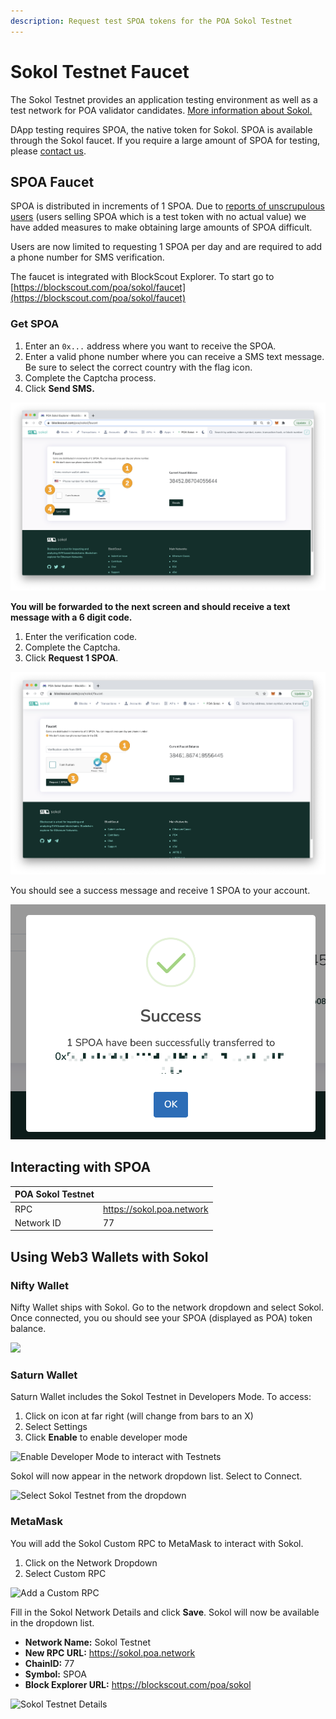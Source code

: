 ```yaml
---
description: Request test SPOA tokens for the POA Sokol Testnet
---
```


# Sokol Testnet Faucet

The Sokol Testnet provides an application testing environment as well as a test network for POA validator candidates. [More information about Sokol.](../developer-resourses.md#poa-sokol-testnet)

DApp testing requires SPOA, the native token for Sokol. SPOA is available through the Sokol faucet. If you require a large amount of SPOA for testing, please [contact us](../../social-media/contact-us.md).

## SPOA Faucet

SPOA is distributed in increments of 1 SPOA. Due to [reports of unscrupulous users](https://alphawallet.com/faq/sokol-poa-tokens-have-no-value-beware-of-scammers/) \(users selling SPOA which is a test token with no actual value\) we have added measures to make obtaining large amounts of SPOA difficult. 

Users are now limited to requesting 1 SPOA per day and are required to add a phone number for SMS verification.

The faucet is integrated with BlockScout Explorer. To start go to [https://blockscout.com/poa/sokol/faucet](https://blockscout.com/poa/sokol/faucet)

### Get SPOA

1. Enter an `0x...` address where you want to receive the SPOA.
2. Enter a valid phone number where you can receive a SMS text message. Be sure to select the correct country with the flag icon.
3. Complete the Captcha process.
4. Click **Send SMS.**

![](../../.gitbook/assets/sokol-1%20%281%29.png)

**You will be forwarded to the next screen and should receive a text message with a 6 digit code.**

1. Enter the verification code.
2. Complete the Captcha.
3. Click **Request 1 SPOA**.

![](../../.gitbook/assets/sokol-2.png)

You should see a success message and receive 1 SPOA to your account.

![](../../.gitbook/assets/sokol-3.png)

## Interacting with SPOA

| **POA Sokol Testnet** |  |
| :--- | :--- |
| RPC  | https://sokol.poa.network |
| Network ID | 77 |

## Using Web3 Wallets with Sokol 

### **Nifty Wallet**

Nifty Wallet ships with Sokol. Go to the network dropdown and select Sokol. Once connected, you ou should see your SPOA \(displayed as POA\) token balance.

![](../../.gitbook/assets/niftysokol.png)

### Saturn Wallet

Saturn Wallet includes the Sokol Testnet in Developers Mode. To access:

1. Click on icon at far right \(will change from bars to an X\) 
2. Select Settings
3. Click **Enable** to enable developer mode

![Enable Developer Mode to interact with Testnets](../../.gitbook/assets/saturn1.png)

Sokol will now appear in the network dropdown list. Select to Connect.

![Select Sokol Testnet from the dropdown](../../.gitbook/assets/sokolsatrun2.png)

### MetaMask

You will add the Sokol Custom RPC to MetaMask to interact with Sokol.

1. Click on the Network Dropdown
2. Select Custom RPC

![Add a Custom RPC](../../.gitbook/assets/mm1%20%281%29.png)

Fill in the Sokol Network Details and click **Save**. Sokol will now be available in the dropdown list.

* **Network Name:** Sokol Testnet
* **New RPC URL:** https://sokol.poa.network
* **ChainID:** 77
* **Symbol:** SPOA
* **Block Explorer URL:** https://blockscout.com/poa/sokol

![Sokol Testnet Details](../../.gitbook/assets/mm2.png)











